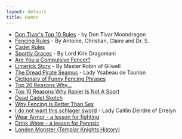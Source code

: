 ```yaml
---
layout: default
title: Humor
---
```


* [Don Tivar's Top 10 Rules](tivar) - by Don Tivar Moondragon
* [Fencing Rules](suess) - By Antoine, Christian, Claire and Dr. S.
* [Cadet Rules](cadet-rules)
* [Sportly Graces](ten-commandments) - By Lord Kirk Dragomani
* [Are You a Compulsive Fencer?](compulsive)
* [Limerick Story](limerick) - By Master Robin of Gilwell
* [The Dread Pirate Seamus](seamus) - Lady Ysabeau de Taurion
* [Dictionary of Funny Fencing Phrases](dictionary-of-fencing-phrases)
* [Top 20 Reasons Why...](top-20)
* [Top 10 Reasons Why Rapier Is Not A Sport](top-ten-reasons)
* [Dead Cadet Sketch](dead-cadet.htm)
* [Why Fencing Is Better Than Sex](better-than-sex)
* [I do not want this schlager sword](schlager-sword) - Lady Caitlin Deirdre of Errelyn
* [Wear Armor - a lesson for fighting](wear-armor)
* [Drink Water - a lesson for Pennsic](water.htm)
* [London Monster (Templar Knights History)](templar.htm)
